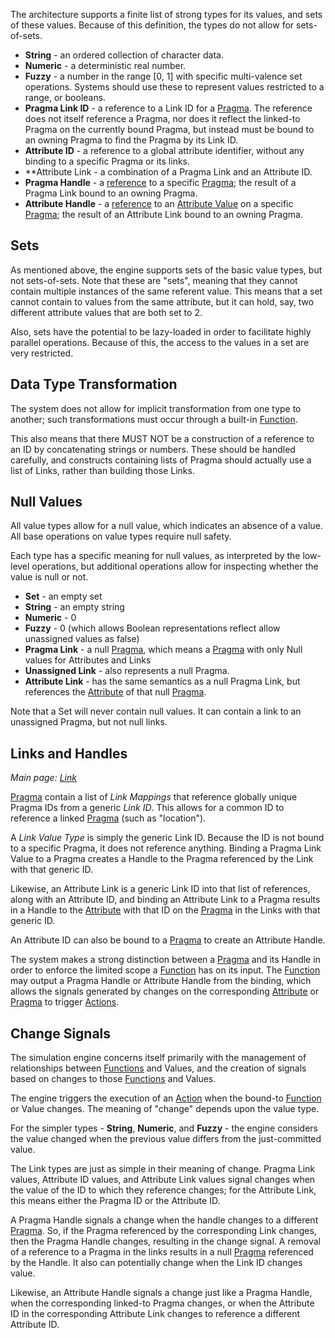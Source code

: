 The architecture supports a finite list of strong types for its values, and sets
of these values. Because of this definition, the types do not allow for
sets-of-sets.

* **String** - an ordered collection of character data.
* **Numeric** - a deterministic real number.
* **Fuzzy** - a number in the range [0, 1] with specific multi-valence set
  operations. Systems should use these to represent values restricted to a
  range, or booleans.
* **Pragma Link ID** - a reference to a Link ID for a [Pragma](Pragma.md). The
  reference does not itself reference a Pragma, nor does it reflect the
  linked-to Pragma on the currently bound Pragma, but instead must be bound to
  an owning Pragma to find the Pragma by its Link ID.
* **Attribute ID** - a reference to a global attribute identifier, without any
  binding to a specific Pragma or its links.
* **Attribute Link - a combination of a Pragma Link and an Attribute ID.
* **Pragma Handle** - a [reference](Link.md) to a specific [Pragma](Pragma.md);
  the result of a Pragma Link bound to an owning Pragma.
* **Attribute Handle** - a [reference](Link.md) to an
  [Attribute Value](Attribute.md) on a specific [Pragma](Pragma.md); the result
  of an Attribute Link bound to an owning Pragma.


## Sets

As mentioned above, the engine supports sets of the basic value types, but not
sets-of-sets. Note that these are "sets", meaning that they cannot contain
multiple instances of the same referent value. This means that a set cannot
contain to values from the same attribute, but it can hold, say, two different
attribute values that are both set to 2.

Also, sets have the potential to be lazy-loaded in order to facilitate highly
parallel operations. Because of this, the access to the values in a set are very
restricted.


## Data Type Transformation

The system does not allow for implicit transformation from one type to another;
such transformations must occur through a built-in [Function](Function.md).

This also means that there MUST NOT be a construction of a reference to an ID by
concatenating strings or numbers. These should be handled carefully, and
constructs containing lists of Pragma should actually use a list of Links,
rather than building those Links.


## Null Values

All value types allow for a null value, which indicates an absence of a value.
All base operations on value types require null safety.

Each type has a specific meaning for null values, as interpreted by the
low-level operations, but additional operations allow for inspecting whether the
value is null or not.

* **Set** - an empty set
* **String** - an empty string
* **Numeric** - 0
* **Fuzzy** - 0 (which allows Boolean representations reflect allow unassigned
  values as false)
* **Pragma Link** - a null [Pragma](Pragma.md), which means a
  [Pragma](Pragma.md) with only Null values for Attributes and Links
* **Unassigned Link** - also represents a null Pragma.
* **Attribute Link** - has the same semantics as a null Pragma Link, but
  references the [Attribute](Attribute.md) of that null [Pragma](Pragma.md).

Note that a Set will never contain null values. It can contain a link to an
unassigned Pragma, but not null links.


## Links and Handles

_Main page: [Link](Link.md)_

[Pragma](Pragma.md) contain a list of _Link Mappings_ that reference globally
unique Pragma IDs from a generic _Link ID_. This allows for a common ID to
reference a linked [Pragma](Pragma.md) (such as "location").

A _Link Value Type_ is simply the generic Link ID.  Because the ID is not bound
to a specific Pragma, it does not reference anything. Binding a Pragma Link
Value to a Pragma creates a Handle to the Pragma referenced by the Link with
that generic ID.

Likewise, an Attribute Link is a generic Link ID into that list of references,
along with an Attribute ID, and binding an Attribute Link to a Pragma results in
a Handle to the [Attribute](Attribute.md) with that ID on the
[Pragma](Pragma.md) in the Links with that generic ID.

An Attribute ID can also be bound to a [Pragma](Pragma.md) to create an
Attribute Handle.

The system makes a strong distinction between a [Pragma](Pragma.md) and its
Handle in order to enforce the limited scope a [Function](Function.md) has on
its input.  The [Function](Function.md) may output a Pragma Handle or Attribute
Handle from the binding, which allows the signals generated by changes on the
corresponding [Attribute](Attribute.md) or [Pragma](Pragma.md) to trigger
[Actions](Action.md).


## Change Signals

The simulation engine concerns itself primarily with the management of
relationships between [Functions](Function.md) and Values, and the creation of
signals based on changes to those [Functions](Function.md) and Values.

The engine triggers the execution of an [Action](Action.md) when the bound-to
[Function](Function.md) or Value changes. The meaning of "change" depends upon
the value type.

For the simpler types - **String**, **Numeric**, and **Fuzzy** - the engine
considers the value changed when the previous value differs from the
just-committed value.

The Link types are just as simple in their meaning of change. Pragma Link
values, Attribute ID values, and Attribute Link values signal changes when the
value of the ID to which they reference changes; for the Attribute Link, this
means either the Pragma ID or the Attribute ID.

A Pragma Handle signals a change when the handle changes to a different
[Pragma](Pragma.md). So, if the Pragma referenced by the corresponding Link
changes, then the Pragma Handle changes, resulting in the change signal. A
removal of a reference to a Pragma in the links results in a null
[Pragma](Pragma.md) referenced by the Handle. It also can potentially change
when the Link ID changes value.

Likewise, an Attribute Handle signals a change just like a Pragma Handle, when
the corresponding linked-to Pragma changes, or when the Attribute ID in the
corresponding Attribute Link changes to reference a different Attribute ID.

